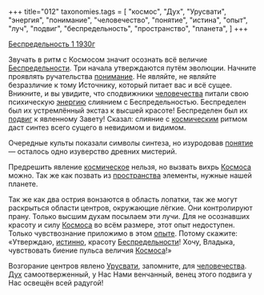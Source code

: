 +++
title="012"
taxonomies.tags = [
 "космос",
 "Дух",
 "Урусвати",
 "энергия",
 "понимание",
 "человечество",
 "понятие",
 "истина",
 "опыт",
 "луч",
 "подвиг",
 "беспредельность",
 "пространство",
 "планета",
]
+++

[Беспредельность 1 1930г](/agni/1930)

Звучать в ритм с Космосом значит осознать всё величие [Беспредельности](/tags/беспредельность). Три начала утверждаются путём эволюции. Начните проявлять ручательства [понимание](/tags/понимание). Не являйте, не являйте безразличие к тому Источнику, который питает вас и всё сущее. Вникните, и вы увидите, что сподвижники [человечества](/tags/человечество) питали свою психическую [энергию](/tags/энергия) слиянием с Беспредельностью. Беспределен был их устремлённый экстаз к высшей красоте! Беспределен был их [подвиг](/tags/подвиг) к явленному Завету! Сказал: слияние с [космическим](/tags/космос) ритмом даст синтез всего сущего в невидимом и видимом.   

Очередные культы показали символы синтеза, но изуродовав [понятие](/tags/понятие) — осталось одно изуверство древних мистерий.   

Предрешить явление [космическое](/tags/космос) нельзя, но вызвать вихрь [Космоса](/tags/космос) можно. Так же как позвать из [пространства](/tags/пространство) элементы, нужные нашей планете.   

Так же как два острия вонзаются в область лопатки, так же могут раскрыться области центров, окружающие лёгкие. Они контролируют прану. Только высшим духам посылаем эти лучи. Для не осознавших красоту и силу [Космоса](/tags/космос) во всём размере, этот опыт недоступен. Только чувствознание приложимо в этом [опыте](/tags/опыт). Потому скажите: «Утверждаю, [истинно](/tags/истина), красоту [Беспредельности](/tags/беспредельность)! Хочу, Владыка, чувствовать биение пульса величия [Космоса](/tags/космос)!»   

Возгорание центров явлено [Урусвати](/tags/Урусвати), запомните, для [человечества](/tags/человечество). [Дух](/tags/Дух) самоотверженный, у Нас Нами венчанный, венец этого подвига у Нас освещён всей радугой!